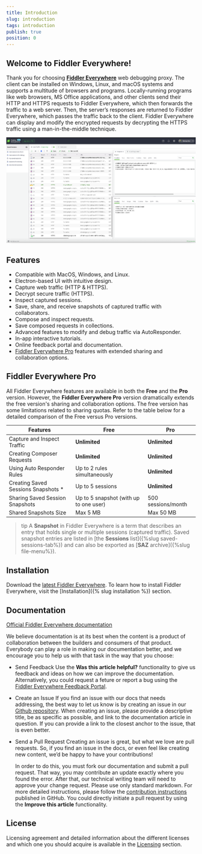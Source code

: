 ```yaml
---
title: Introduction
slug: introduction
tags: introduction
publish: true
position: 0
---
```


## Welcome to Fiddler Everywhere!

Thank you for choosing [**Fiddler Everywhere**](https://www.telerik.com/fiddler-everywhere) web debugging proxy. The client can be installed on Windows, Linux, and macOS systems and supports a multitude of browsers and programs. Locally-running programs like web browsers, MS Office applications, and other clients send their HTTP and HTTPS requests to Fiddler Everywhere, which then forwards the traffic to a web server. Then, the server’s responses are returned to Fiddler Everywhere, which passes the traffic back to the client. Fiddler Everywhere can display and modify the encrypted requests by decrypting the HTTPS traffic using a man-in-the-middle technique.  

![Fiddler Everywhere main screen](./images/menu/fiddler-main-screen.png)

## Features

- Compatible with MacOS, Windows, and Linux.
- Electron-based UI with intuitive design. 
- Capture web traffic (HTTP & HTTPS).
- Decrypt secure traffic (HTTPS).
- Inspect captured sessions.
- Save, share, and receive snapshots of captured traffic with collaborators.
- Compose and inspect requests.
- Save composed requests in collections.
- Advanced features to modify and debug traffic via AutoResponder.
- In-app interactive tutorials.
- Online feedback portal and documentation.
- [Fiddler Everywhere Pro](#fiddler-everywhere-pro) features with extended sharing and collaboration options.

## Fiddler Everywhere Pro

All Fiddler Everywhere features are available in both the **Free** and the **Pro** version. However, the **Fiddler Everywhere Pro** version dramatically extends the free version's sharing and collaboration options. The free version has some limitations related to sharing quotas. Refer to the table below for a detailed comparison of the Free versus Pro versions.

| __Features__ |  __Free__ | __Pro__ |
|---|---|---|
| Capture and Inspect Traffic | **Unlimited** | **Unlimited** |
| Creating Composer Requests | **Unlimited** | **Unlimited** |
| Using Auto Responder Rules | Up to 2 rules simultaneously | **Unlimited** |
| Creating Saved Sessions Snapshots * | Up to 5 sessions | **Unlimited** |
| Sharing Saved Session Snapshots | Up to 5 snapshot (with up to one user) | 500 sessions/month  |
| Shared Snapshots Size | Max 5 MB | Max 50 MB |

>tip A **Snapshot** in Fiddler Everywhere is a term that describes an entry that holds single or multiple sessions (captured traffic). Saved snapshot entries are listed in [the **Sessions** list]({%slug saved-sessions-tab%}) and can also be exported as [**SAZ** archive]({%slug file-menu%}).


## Installation

Download the [latest Fiddler Everywhere](https://www.telerik.com/download/fiddler-everywhere).
To learn how to install Fiddler Everywhere, visit the [Installation]({% slug installation %}) section.

## Documentation

[Official Fiddler Everywhere documentation](https://docs.telerik.com/fiddler-everywhere/introduction?_ga=2.206480400.2086505781.1591948423-772467175.1590489532)

We believe documentation is at its best when the content is a product of collaboration between the builders and consumers of that product. Everybody can play a role in making our documentation better, and we encourage you to help us with that task in the way that you choose:

- Send Feedback
    Use the __Was this article helpful?__ functionality to give us feedback and ideas on how we can improve the documentation. Alternatively, you could request a feture or report a bug using the [Fiddler Everywhere Feedback Portal](https://feedback.telerik.com/fiddler-everywhere).

- Create an Issue
    If you find an issue with our docs that needs addressing, the best way to let us know is by creating an issue in our [Github repository](https://github.com/telerik/fiddler-everywhere-docs). When creating an issue, please provide a descriptive title, be as specific as possible, and link to the documentation article in question. If you can provide a link to the closest anchor to the issue, that is even better.

- Send a Pull Request
    Creating an issue is great, but what we love are pull requests. So, if you find an issue in the docs, or even feel like creating new content, we’d be happy to have your contributions! 

    In order to do this, you must fork our documentation and submit a pull request. That way, you may contribute an update exactly where you found the error. After that, our technical writing team will need to approve your change request. Please use only standard markdown. For more detailed instructions, please follow the [contribution instructions](https://github.com/telerik/fiddler-everywhere-docs#contributing) published in GitHub. You could directly initiate a pull request by using the __Improve this article__ functionality.


## License

Licensing agreement and detailed information about the different licenses and which one you should acquire is available in the [Licensing](https://www.telerik.com/purchase/license-agreement/fiddler-everywhere-beta) section.

